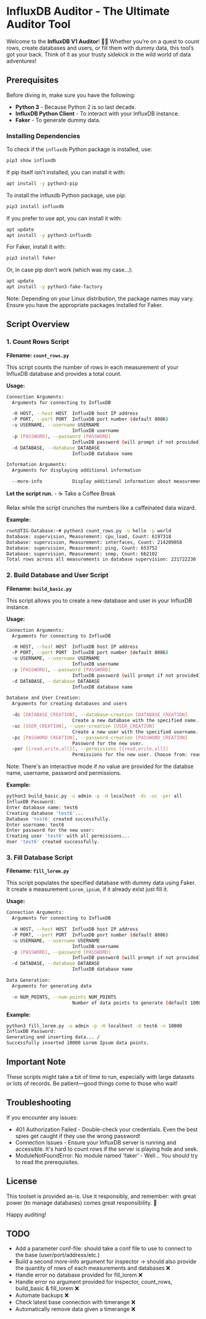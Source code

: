 # InfluxDB Auditor - The Ultimate Auditor Tool

Welcome to the **InfluxDB V1 Auditor**! 🕵️‍♂️ Whether you’re on a quest to count rows, create databases and users, or fill them with dummy data, this tool’s got your back. Think of it as your trusty sidekick in the wild world of data adventures!

## Prerequisites

Before diving in, make sure you have the following:

- **Python 3** - Because Python 2 is so last decade.
- **InfluxDB Python Client** - To interact with your InfluxDB instance.
- **Faker** - To generate dummy data.

### Installing Dependencies

To check if the `influxdb` Python package is installed, use:
```bash
pip3 show influxdb
```

If pip itself isn't installed, you can install it with:
```bash
apt install -y python3-pip
```

To install the influxdb Python package, use pip:
```bash
pip3 install influxdb
```

If you prefer to use apt, you can install it with:
```bash
apt update
apt install -y python3-influxdb
```

For Faker, install it with:
```bash
pip3 install faker
```

Or, in case pip don't work (which was my case...):
```bash
apt update
apt install -y python3-fake-factory
```

Note: Depending on your Linux distribution, the package names may vary. Ensure you have the appropriate packages installed for Faker.

## Script Overview

### 1. Count Rows Script

**Filename: `count_rows.py`**

This script counts the number of rows in each measurement of your InfluxDB database and provides a total count.

**Usage:**

```bash
Connection Arguments:
  Arguments for connecting to InfluxDB

  -H HOST, --host HOST  InfluxDB host IP address
  -P PORT, --port PORT  InfluxDB port number (default 8086)
  -u USERNAME, --username USERNAME
                        InfluxDB username
  -p [PASSWORD], --password [PASSWORD]
                        InfluxDB password (will prompt if not provided)
  -d DATABASE, --database DATABASE
                        InfluxDB database name

Information Arguments:
  Arguments for displaying additional information

  --more-info           Display additional information about measurements
```

**Let the script run.** - ☕️ Take a Coffee Break

Relax while the script crunches the numbers like a caffeinated data wizard.

**Example:**

```bash
root@TIG-Database:~# python3 count_rows.py -u hello -p world
Database: supervision, Measurement: cpu_load, Count: 6197318
Database: supervision, Measurement: interfaces, Count: 214209058
Database: supervision, Measurement: ping, Count: 653752
Database: supervision, Measurement: snmp, Count: 662102
Total rows across all measurements in database supervision: 221722230
```

### 2. Build Database and User Script

**Filename: `build_basic.py`**

This script allows you to create a new database and user in your InfluxDB instance.

**Usage:**

```bash
Connection Arguments:
  Arguments for connecting to InfluxDB

  -H HOST, --host HOST  InfluxDB host IP address
  -P PORT, --port PORT  InfluxDB port number (default 8086)
  -u USERNAME, --username USERNAME
                        InfluxDB username
  -p [PASSWORD], --password [PASSWORD]
                        InfluxDB password (will prompt if not provided)
  -d DATABASE, --database DATABASE
                        InfluxDB database name

Database and User Creation:
  Arguments for creating databases and users

  -dc [DATABASE_CREATION], --database-creation [DATABASE_CREATION]
                        Create a new database with the specified name.
  -uc [USER_CREATION], --user-creation [USER_CREATION]
                        Create a new user with the specified username.
  -pc [PASSWORD_CREATION], --password-creation [PASSWORD_CREATION]
                        Password for the new user.
  -per [{read,write,all}], --permissions [{read,write,all}]
                        Permissions for the new user. Choose from: read, write, all.

```

Note: There's an interactive mode if no value are provided for the databse name, username, password and permissions.

**Example:**

```bash
python3 build_basic.py -u admin -p -H localhost -dc -uc -per all
InfluxDB Password:
Enter database name: test6
Creating database 'test6'...
Database 'test6' created successfully.
Enter username: test6
Enter password for the new user:
Creating user 'test6' with all permissions...
User 'test6' created successfully.
```

### 3. Fill Database Script
**Filename: `fill_lorem.py`**

This script populates the specified database with dummy data using Faker. It create a measurement `Lorem_ipsum`, if it already exist just fill it.

**Usage:**
```bash
Connection Arguments:
  Arguments for connecting to InfluxDB

  -H HOST, --host HOST  InfluxDB host IP address
  -P PORT, --port PORT  InfluxDB port number (default 8086)
  -u USERNAME, --username USERNAME
                        InfluxDB username
  -p [PASSWORD], --password [PASSWORD]
                        InfluxDB password (will prompt if not provided)
  -d DATABASE, --database DATABASE
                        InfluxDB database name

Data Generation:
  Arguments for generating data

  -n NUM_POINTS, --num-points NUM_POINTS
                        Number of data points to generate (default 1000)
```

**Example:**
```bash
python3 fill_lorem.py -u admin -p -H localhost -d test6 -n 10000
InfluxDB Password:
Generating and inserting data... /
Successfully inserted 10000 Lorem Ipsum data points.
```

## Important Note

These scripts might take a bit of time to run, especially with large datasets or lots of records. Be patient—good things come to those who wait!

## Troubleshooting

If you encounter any issues:

- 401 Authorization Failed - Double-check your credentials. Even the best spies get caught if they use the wrong password!
- Connection Issues - Ensure your InfluxDB server is running and accessible. It's hard to count rows if the server is playing hide and seek.
- ModuleNotFoundError: No module named 'faker' - Well... You should try to read the prerequisites.

## License
This toolset is provided as-is. Use it responsibly, and remember: with great power (to manage databases) comes great responsibility. 🚀

Happy auditing!

## **TODO**

- Add a parameter conf-file: should take a conf file to use to connect to the base (user/port/address/etc.)
- Build a second more-info argument for inspector -> should also provide the quantity of rows of each measurements and databases ❌
- Handle error no database provided for fill_lorem ❌
- Handle error no argument provided for inspector, count_rows, build_basic & fill_lorem ❌
- Automate backups ❌
- Check latest base connection with timerange ❌
- Automatically remove data given a timerange ❌
